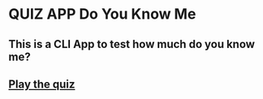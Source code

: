 # QUIZ APP Do You Know Me
## This is a CLI App to test how much do you know me?

## [Play the quiz](https://replit.com/@DeepakChoudha17/Do-you-know-me-CLI-Quiz-App#index.js)
